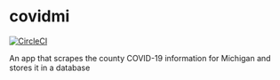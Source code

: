 # covidmi
[![CircleCI](https://circleci.com/gh/wsharp07/covidmi.svg?style=svg)](https://circleci.com/gh/wsharp07/covidmi)

An app that scrapes the county COVID-19 information for Michigan and stores it in a database
